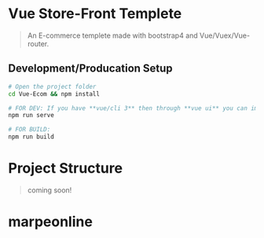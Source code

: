 # Vue Store-Front Templete

> An E-commerce templete made with bootstrap4
> and Vue/Vuex/Vue-router.


## Development/Producation Setup

``` bash
# Open the project folder
cd Vue-Ecom && npm install

# FOR DEV: If you have **vue/cli 3** then through **vue ui** you can import the file and serve it. else 
npm run serve

# FOR BUILD: 
npm run build
```

# Project Structure 

>coming soon!
# marpeonline
